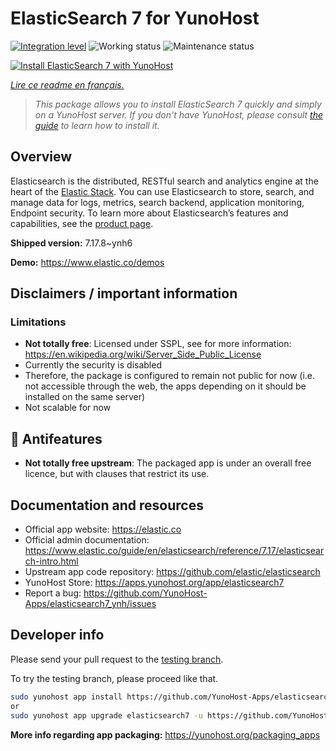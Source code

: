 <!--
N.B.: This README was automatically generated by https://github.com/YunoHost/apps/tree/master/tools/README-generator
It shall NOT be edited by hand.
-->

# ElasticSearch 7 for YunoHost

[![Integration level](https://dash.yunohost.org/integration/elasticsearch7.svg)](https://dash.yunohost.org/appci/app/elasticsearch7) ![Working status](https://ci-apps.yunohost.org/ci/badges/elasticsearch7.status.svg) ![Maintenance status](https://ci-apps.yunohost.org/ci/badges/elasticsearch7.maintain.svg)

[![Install ElasticSearch 7 with YunoHost](https://install-app.yunohost.org/install-with-yunohost.svg)](https://install-app.yunohost.org/?app=elasticsearch7)

*[Lire ce readme en français.](./README_fr.md)*

> *This package allows you to install ElasticSearch 7 quickly and simply on a YunoHost server.
If you don't have YunoHost, please consult [the guide](https://yunohost.org/#/install) to learn how to install it.*

## Overview

Elasticsearch is the distributed, RESTful search and analytics engine at the heart of the [Elastic Stack](https://www.elastic.co/products). You can use Elasticsearch to store, search, and manage data for logs, metrics, search backend, application monitoring, Endpoint security.
To learn more about Elasticsearch’s features and capabilities, see the [product page](https://www.elastic.co/products/elasticsearch).


**Shipped version:** 7.17.8~ynh6

**Demo:** https://www.elastic.co/demos
## Disclaimers / important information

### Limitations
 - **Not totally free**: Licensed under SSPL, see for more information: <https://en.wikipedia.org/wiki/Server_Side_Public_License>
 - Currently the security is disabled
 - Therefore, the package is configured to remain not public for now (i.e. not accessible through the web, the apps depending on it should be installed on the same server)
 - Not scalable for now

## :red_circle: Antifeatures

- **Not totally free upstream**: The packaged app is under an overall free licence, but with clauses that restrict its use.

## Documentation and resources

* Official app website: <https://elastic.co>
* Official admin documentation: <https://www.elastic.co/guide/en/elasticsearch/reference/7.17/elasticsearch-intro.html>
* Upstream app code repository: <https://github.com/elastic/elasticsearch>
* YunoHost Store: <https://apps.yunohost.org/app/elasticsearch7>
* Report a bug: <https://github.com/YunoHost-Apps/elasticsearch7_ynh/issues>

## Developer info

Please send your pull request to the [testing branch](https://github.com/YunoHost-Apps/elasticsearch7_ynh/tree/testing).

To try the testing branch, please proceed like that.

``` bash
sudo yunohost app install https://github.com/YunoHost-Apps/elasticsearch7_ynh/tree/testing --debug
or
sudo yunohost app upgrade elasticsearch7 -u https://github.com/YunoHost-Apps/elasticsearch7_ynh/tree/testing --debug
```

**More info regarding app packaging:** <https://yunohost.org/packaging_apps>
